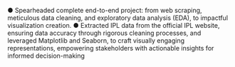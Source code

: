 ● Spearheaded complete end-to-end project: from web scraping, meticulous data cleaning, and exploratory data analysis 
(EDA), to impactful visualization creation.
● Extracted IPL data from the official IPL website, ensuring data accuracy through rigorous cleaning processes, and 
leveraged Matplotlib and Seaborn, to craft visually engaging representations, empowering stakeholders with actionable 
insights for informed decision-making
